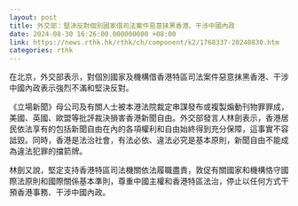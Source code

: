 ```yaml
---
layout: post
title: 外交部：堅決反對個別國家借司法案件惡意抹黑香港、干涉中國內政
date: 2024-08-30 16:26:00.000000000 +08:00
link: https://news.rthk.hk/rthk/ch/component/k2/1768337-20240830.htm
categories: rthk
---
```


在北京，外交部表示，對個別國家及機構借香港特區司法案件惡意抹黑香港、干涉中國內政表示強烈不滿和堅決反對。

《立場新聞》母公司及有關人士被本港法院裁定串謀發布或複製煽動刊物罪罪成，美國、英國、歐盟等批評裁決損害香港新聞自由。外交部發言人林劍表示，香港居民依法享有的包括新聞自由在內的各項權利和自由始終得到充分保障，這事實不容詆毀。同時，香港是法治社會，有法必依、違法必究是基本原則，新聞自由不能成為違法犯罪的擋箭牌。

林劍又說，堅定支持香港特區司法機關依法履職盡責，敦促有關國家和機構恪守國際法原則和國際關係基本準則，尊重中國主權和香港特區法治，停止以任何方式干預香港事務、干涉中國內政。
